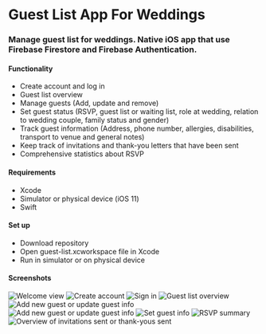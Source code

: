 # Guest List App For Weddings

### Manage guest list for weddings. Native iOS app that use Firebase Firestore and Firebase Authentication.

#### Functionality
- Create account and log in
- Guest list overview
- Manage guests (Add, update and remove)
- Set guest status (RSVP, guest list or waiting list, role at wedding, relation to wedding couple, family status and gender)
- Track guest information (Address, phone number, allergies, disabilities, transport to venue and general notes)
- Keep track of invitations and thank-you letters that have been sent
- Comprehensive statistics about RSVP

#### Requirements
- Xcode
- Simulator or physical device (iOS 11)
- Swift

#### Set up
- Download repository
- Open guest-list.xcworkspace file in Xcode
- Run in simulator or on physical device

#### Screenshots
![Welcome view](https://github.com/MattiasTilertThunqvist/sunglass-shop/blob/master/screenshots/1.png)
![Create account](https://github.com/MattiasTilertThunqvist/sunglass-shop/blob/master/screenshots/2.png)
![Sign in](https://github.com/MattiasTilertThunqvist/sunglass-shop/blob/master/screenshots/3.png)
![Guest list overview](https://github.com/MattiasTilertThunqvist/sunglass-shop/blob/master/screenshots/4.png)
![Add new guest or update guest info](https://github.com/MattiasTilertThunqvist/sunglass-shop/blob/master/screenshots/5.png)
![Add new guest or update guest info](https://github.com/MattiasTilertThunqvist/sunglass-shop/blob/master/screenshots/6.png)
![Set guest info](https://github.com/MattiasTilertThunqvist/sunglass-shop/blob/master/screenshots/7.png)
![RSVP summary](https://github.com/MattiasTilertThunqvist/sunglass-shop/blob/master/screenshots/8.png)
![Overview of invitations sent or thank-yous sent](https://github.com/MattiasTilertThunqvist/sunglass-shop/blob/master/screenshots/9.png)
